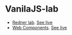 # VanilaJS-lab

- [Redner lab](render-lab). [See live](https://thegicode.github.io/vanilaJS-lab/render-lab)
- [Web Components](web-components). [See live](https://thegicode.github.io/vanilaJS-lab/web-components)
